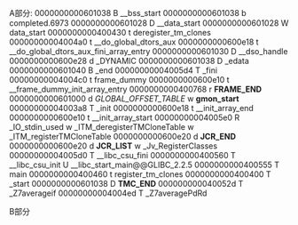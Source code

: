A部分:
0000000000601038 B __bss_start
0000000000601038 b completed.6973
0000000000601028 D __data_start
0000000000601028 W data_start
0000000000400430 t deregister_tm_clones
00000000004004a0 t __do_global_dtors_aux
0000000000600e18 t __do_global_dtors_aux_fini_array_entry
0000000000601030 D __dso_handle
0000000000600e28 d _DYNAMIC
0000000000601038 D _edata
0000000000601040 B _end
00000000004005d4 T _fini
00000000004004c0 t frame_dummy
0000000000600e10 t __frame_dummy_init_array_entry
0000000000400768 r __FRAME_END__
0000000000601000 d _GLOBAL_OFFSET_TABLE_
                 w __gmon_start__
00000000004003a8 T _init
0000000000600e18 t __init_array_end
0000000000600e10 t __init_array_start
00000000004005e0 R _IO_stdin_used
                 w _ITM_deregisterTMCloneTable
                 w _ITM_registerTMCloneTable
0000000000600e20 d __JCR_END__
0000000000600e20 d __JCR_LIST__
                 w _Jv_RegisterClasses
00000000004005d0 T __libc_csu_fini
0000000000400560 T __libc_csu_init
                 U __libc_start_main@@GLIBC_2.2.5
0000000000400555 T main
0000000000400460 t register_tm_clones
0000000000400400 T _start
0000000000601038 D __TMC_END__
000000000040052d T _Z7averageif
00000000004004ed T _Z7averagePdRd

B部分
